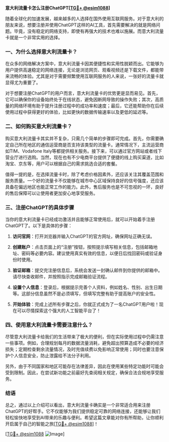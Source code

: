 **意大利流量卡怎么注册ChatGPT[[TG💪+ @esim1088](https://t.me/s/esim1088)]**

随着全球化的加速发展，越来越多的人选择在国外使用互联网服务。对于意大利的朋友来说，想要注册并使用ChatGPT这样的AI工具，首先需要解决的就是网络问题。毕竟，没有稳定的网络支持，即使有再强大的技术也难以施展。而意大利流量卡就是一个非常实用的选择。

### 一、为什么选择意大利流量卡？

在众多的网络解决方案中，意大利流量卡因其便捷性和实用性脱颖而出。它能够为用户提供高速稳定的网络连接，无论是浏览网页、观看视频还是下载文件，都能带来流畅的体验。尤其是对于需要频繁使用互联网服务的人来说，一张好的流量卡就显得尤为重要了。

对于想要注册ChatGPT的用户而言，意大利流量卡的优势更是显而易见。首先，它可以确保你的设备始终处于在线状态，避免因断网导致的操作失败；其次，高质量的网络环境有助于提升注册过程中的成功率和速度；最后，它还能帮助你在后续使用过程中获得更好的体验，比如更快的数据传输速率以及更低的延迟等。

### 二、如何购买意大利流量卡？

购买意大利流量卡其实并不复杂，只需几个简单的步骤即可完成。首先，你需要确定自己所在地区的通信运营商是否支持该类型的流量卡。通常情况下，主流运营商如TIM、Vodafone Italy等都提供相关服务。接下来，可以通过官方网站或者线下营业厅进行选购。当然，现在也有不少电商平台提供了便捷的线上购买渠道，比如淘宝、京东等，用户可以根据自己的需求挑选合适的套餐。

值得一提的是，在选择流量卡时，除了考虑价格因素外，还应该关注其覆盖范围和服务质量。一个好的流量卡不仅能够在城市中心区域保持良好的信号强度，还应该具备在偏远地区也能正常工作的能力。此外，售后服务也是不可忽视的一环，良好的售后保障可以让使用者更加安心地享受服务。

### 三、注册ChatGPT的具体步骤

当你的意大利流量卡已经成功激活并且能够正常使用后，就可以开始着手注册ChatGPT了。以下是具体的步骤：

1. **访问官网**：打开浏览器并输入ChatGPT的官方网址，确保网址正确无误。
   
2. **创建账户**：点击页面上的“注册”按钮，按照提示填写相关信息，包括邮箱地址、密码等必要内容。建议使用真实有效的信息，以便日后找回密码或验证身份时使用。

3. **验证邮箱**：提交完注册信息后，系统会发送一封确认邮件到你提供的邮箱中。请尽快查收邮件，并按照指示完成邮箱验证流程。

4. **设置个人信息**：登录后，根据提示完善个人资料，例如姓名、性别、出生日期等。这部分信息虽然不是必须填写，但填写完整有助于提高账户的安全性。

5. **开始体验**：完成上述所有步骤之后，你就正式成为了一名ChatGPT用户啦！现在可以尽情探索这个强大的人工智能平台了！

### 四、使用意大利流量卡需要注意什么？

尽管意大利流量卡给我们的生活带来了极大的便利，但在实际使用过程中仍需注意一些事项。例如，合理规划每月的数据流量消耗，避免超出预算造成不必要的经济损失；定期检查剩余流量情况，及时充值续费以免影响正常使用；同时也要注意保护个人信息安全，防止泄露给不法分子利用。

另外，由于不同国家和地区可能存在法律差异，因此在使用某些特定功能时可能会受到限制。因此，在尝试新功能之前最好先查阅相关规定，确保合法合规地享受服务。

### 结语

总之，通过以上介绍可以看出，意大利流量卡确实是一个非常适合用来注册ChatGPT的好帮手。它不仅能够为我们提供稳定可靠的网络连接，还能够让我们轻松愉快地享受到AI带来的乐趣与便利。希望这篇文章能对你有所帮助，让你顺利开启属于自己的智能之旅[[TG💪+ @esim1088](https://t.me/s/esim1088)]！

[[TG💪+ @esim1088](https://t.me/s/esim1088) ![Image](https://i.postimg.cc/4NQfJmqS/Snipaste-2025-05-13-00-14-12.png)]